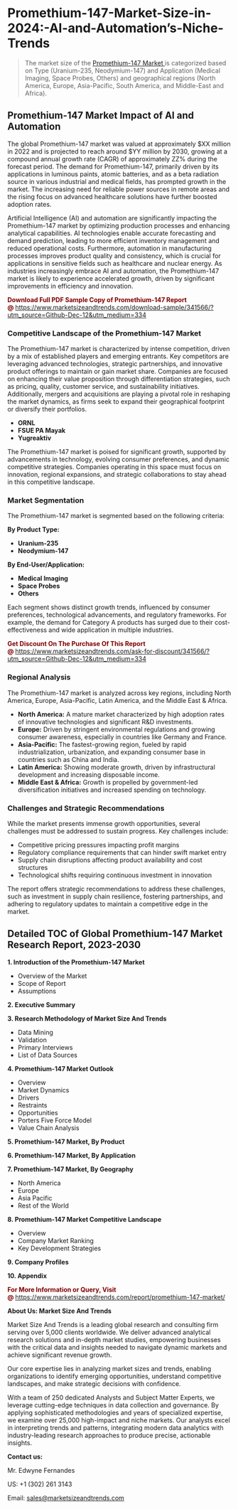 <H1>Promethium-147-Market-Size-in-2024:-AI-and-Automation’s-Niche-Trends</H1><blockquote><p>The market size of the <a href="https://www.marketsizeandtrends.com/download-sample/341566/?utm_source=Github-Dec-12&amp;utm_medium=334" target="_blank">Promethium-147 Market </a>is categorized based on Type (Uranium-235, Neodymium-147) and Application (Medical Imaging, Space Probes, Others) and geographical regions (North America, Europe, Asia-Pacific, South America, and Middle-East and Africa).</p></blockquote><p><h2>Promethium-147 Market Impact of AI and Automation</h2><p>The global Promethium-147 market was valued at approximately $XX million in 2022 and is projected to reach around $YY million by 2030, growing at a compound annual growth rate (CAGR) of approximately ZZ% during the forecast period. The demand for Promethium-147, primarily driven by its applications in luminous paints, atomic batteries, and as a beta radiation source in various industrial and medical fields, has prompted growth in the market. The increasing need for reliable power sources in remote areas and the rising focus on advanced healthcare solutions have further boosted adoption rates.</p><p>Artificial Intelligence (AI) and automation are significantly impacting the Promethium-147 market by optimizing production processes and enhancing analytical capabilities. AI technologies enable accurate forecasting and demand prediction, leading to more efficient inventory management and reduced operational costs. Furthermore, automation in manufacturing processes improves product quality and consistency, which is crucial for applications in sensitive fields such as healthcare and nuclear energy. As industries increasingly embrace AI and automation, the Promethium-147 market is likely to experience accelerated growth, driven by significant improvements in efficiency and innovation.</p></p><p><strong><span style="color: #800000;">Download Full PDF Sample Copy of Promethium-147 Report @</span>&nbsp;</strong><a href="https://www.marketsizeandtrends.com/download-sample/341566/?utm_source=Github-Dec-12&amp;utm_medium=334">https://www.marketsizeandtrends.com/download-sample/341566/?utm_source=Github-Dec-12&amp;utm_medium=334</a></p><h3>Competitive Landscape of the Promethium-147 Market</h3><p>The Promethium-147 market is characterized by intense competition, driven by a mix of established players and emerging entrants. Key competitors are leveraging advanced technologies, strategic partnerships, and innovative product offerings to maintain or gain market share. Companies are focused on enhancing their value proposition through differentiation strategies, such as pricing, quality, customer service, and sustainability initiatives. Additionally, mergers and acquisitions are playing a pivotal role in reshaping the market dynamics, as firms seek to expand their geographical footprint or diversify their portfolios.</p><p><strong><p><ul><li>ORNL </li><li> FSUE PA Mayak </li><li> Yugreaktiv</p></li></ul></p></strong></p><p>The Promethium-147 market is poised for significant growth, supported by advancements in technology, evolving consumer preferences, and dynamic competitive strategies. Companies operating in this space must focus on innovation, regional expansions, and strategic collaborations to stay ahead in this competitive landscape.</p><h3>Market Segmentation</h3><p>The Promethium-147 market is segmented based on the following criteria:</p><p><strong>By Product Type:</strong></p><p><strong><p><ul><li>Uranium-235 </li><li> Neodymium-147</p></li></ul></p></strong></p><p><strong>By End-User/Application:</strong></p><p><strong><p><ul><li>Medical Imaging </li><li> Space Probes </li><li> Others</p></li></ul></p></strong></p><p>Each segment shows distinct growth trends, influenced by consumer preferences, technological advancements, and regulatory frameworks. For example, the demand for Category A products has surged due to their cost-effectiveness and wide application in multiple industries.</p><p><strong><span style="color: #800000;">Get Discount On The Purchase Of This Report @&nbsp;</span></strong><a href="https://www.marketsizeandtrends.com/ask-for-discount/341566/?utm_source=Github-Dec-12&amp;utm_medium=334">https://www.marketsizeandtrends.com/ask-for-discount/341566/?utm_source=Github-Dec-12&amp;utm_medium=334</a></p><h3>Regional Analysis</h3><p>The Promethium-147 market is analyzed across key regions, including North America, Europe, Asia-Pacific, Latin America, and the Middle East &amp; Africa.</p><ul><li><strong>North America:</strong> A mature market characterized by high adoption rates of innovative technologies and significant R&amp;D investments.</li><li><strong>Europe:</strong> Driven by stringent environmental regulations and growing consumer awareness, especially in countries like Germany and France.</li><li><strong>Asia-Pacific:</strong> The fastest-growing region, fueled by rapid industrialization, urbanization, and expanding consumer base in countries such as China and India.</li><li><strong>Latin America:</strong> Showing moderate growth, driven by infrastructural development and increasing disposable income.</li><li><strong>Middle East &amp; Africa:</strong> Growth is propelled by government-led diversification initiatives and increased spending on technology.</li></ul><h3>Challenges and Strategic Recommendations</h3><p>While the market presents immense growth opportunities, several challenges must be addressed to sustain progress. Key challenges include:</p><ul><li>Competitive pricing pressures impacting profit margins</li><li>Regulatory compliance requirements that can hinder swift market entry</li><li>Supply chain disruptions affecting product availability and cost structures</li><li>Technological shifts requiring continuous investment in innovation</li></ul><p>The report offers strategic recommendations to address these challenges, such as investment in supply chain resilience, fostering partnerships, and adhering to regulatory updates to maintain a competitive edge in the market.</p><h2>Detailed TOC of Global Promethium-147 Market Research Report, 2023-2030</h2><p><strong>1. Introduction of the Promethium-147 Market</strong></p><ul><li>Overview of the Market</li><li>Scope of Report</li><li>Assumptions&nbsp;</li></ul><p><strong>2. Executive Summary</strong></p><p><strong>3. Research Methodology of <strong>Market Size And Trends</strong></strong></p><ul><li>Data Mining</li><li>Validation</li><li>Primary Interviews</li><li>List of Data Sources&nbsp;</li></ul><p><strong>4. Promethium-147 Market Outlook</strong></p><ul><li>Overview</li><li>Market Dynamics</li><li>Drivers</li><li>Restraints</li><li>Opportunities</li><li>Porters Five Force Model</li><li>Value Chain Analysis&nbsp;</li></ul><p><strong>5. Promethium-147 Market, By Product</strong></p><p><strong>6. Promethium-147 Market, By Application</strong></p><p><strong>7. Promethium-147 Market, By Geography</strong></p><ul><li>North America</li><li>Europe</li><li>Asia Pacific</li><li>Rest of the World&nbsp;</li></ul><p><strong>8. Promethium-147 Market Competitive Landscape</strong></p><ul><li>Overview</li><li>Company Market Ranking</li><li>Key Development Strategies&nbsp;</li></ul><p><strong>9. Company Profiles</strong></p><p><strong>10. Appendix</strong></p><p><strong><span style="color: #800000;">For More Information or Query, Visit @&nbsp;</span></strong><a href="https://www.marketsizeandtrends.com/report/promethium-147-market/">https://www.marketsizeandtrends.com/report/promethium-147-market/</a></p><p></p><p><strong>About Us:&nbsp;Market Size And Trends</strong></p><p>Market Size And Trends&nbsp;is a leading global research and consulting firm serving over 5,000 clients worldwide. We deliver advanced analytical research solutions and in-depth market studies, empowering businesses with the critical data and insights needed to navigate dynamic markets and achieve significant revenue growth.</p><p>Our core expertise lies in analyzing market sizes and trends, enabling organizations to identify emerging opportunities, understand competitive landscapes, and make strategic decisions with confidence.</p><p>With a team of 250 dedicated Analysts and Subject Matter Experts, we leverage cutting-edge techniques in data collection and governance. By applying sophisticated methodologies and years of specialized expertise, we examine over 25,000 high-impact and niche markets. Our analysts excel in interpreting trends and patterns, integrating modern data analytics with industry-leading research approaches to produce precise, actionable insights.</p><p><strong>Contact us:</strong></p><p>Mr. Edwyne Fernandes</p><p>US: +1 (302) 261 3143</p><p>Email: <a href="mailto:sales@marketsizeandtrends.com">sales@marketsizeandtrends.com</a>&nbsp;</p>
